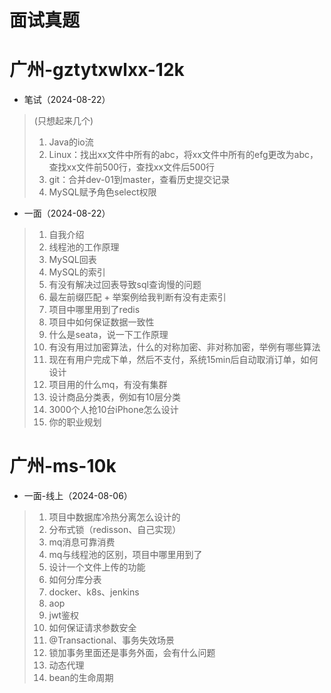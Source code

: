# 面试真题



# 广州-gztytxwlxx-12k

*   笔试（2024-08-22）

>   (只想起来几个)
>
>   1.   Java的io流
>   2.   Linux：找出xx文件中所有的abc，将xx文件中所有的efg更改为abc，查找xx文件前500行，查找xx文件后500行
>   3.   git：合并dev-01到master，查看历史提交记录
>   4.   MySQL赋予角色select权限

*   一面（2024-08-22）

>   1.   自我介绍
>   2.   线程池的工作原理
>   3.   MySQL回表
>   4.   MySQL的索引
>   5.   有没有解决过回表导致sql查询慢的问题
>   6.   最左前缀匹配 + 举案例给我判断有没有走索引
>   7.   项目中哪里用到了redis
>   8.   项目中如何保证数据一致性
>   9.   什么是seata，说一下工作原理
>   10.   有没有用过加密算法，什么的对称加密、非对称加密，举例有哪些算法
>   11.   现在有用户完成下单，然后不支付，系统15min后自动取消订单，如何设计
>   12.   项目用的什么mq，有没有集群
>   13.   设计商品分类表，例如有10层分类
>   14.   3000个人抢10台iPhone怎么设计
>   15.   你的职业规划



# 广州-ms-10k

*   一面-线上（2024-08-06）

>   1.   项目中数据库冷热分离怎么设计的
>   2.   分布式锁（redisson、自己实现）
>   3.   mq消息可靠消费
>   4.   mq与线程池的区别，项目中哪里用到了
>   5.   设计一个文件上传的功能
>   6.   如何分库分表
>   7.   docker、k8s、jenkins
>   8.   aop
>   9.   jwt鉴权
>   10.   如何保证请求参数安全
>   11.   @Transactional、事务失效场景
>   12.   锁加事务里面还是事务外面，会有什么问题
>   13.   动态代理
>   14.   bean的生命周期